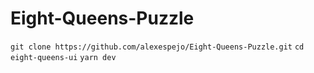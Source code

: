 # Eight-Queens-Puzzle

`git clone https://github.com/alexespejo/Eight-Queens-Puzzle.git`
`cd eight-queens-ui`
`yarn dev`

